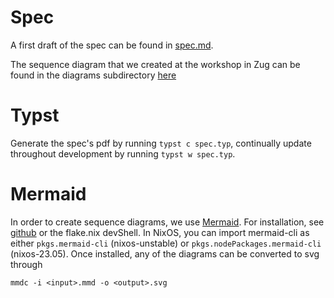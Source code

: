 # Spec

A first draft of the spec can be found in [spec.md](./spec.md).

The sequence diagram that we created at the workshop in Zug can be found in the diagrams subdirectory [here](./diagrams/transfer_sequence_diagram.mmd)

# Typst

Generate the spec's pdf by running `typst c spec.typ`, continually update
throughout development by running `typst w spec.typ`.

# Mermaid

In order to create sequence diagrams, we use [Mermaid](https://mermaid.js.org/#/). For installation, see [github](https://github.com/mermaid-js/mermaid-cli) or the flake.nix devShell. In NixOS, you can import mermaid-cli as either `pkgs.mermaid-cli` (nixos-unstable) or `pkgs.nodePackages.mermaid-cli` (nixos-23.05). Once installed, any of the diagrams can be converted to svg through
```
mmdc -i <input>.mmd -o <output>.svg
```



